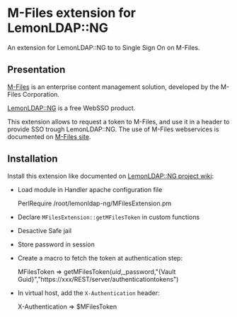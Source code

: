 M-Files extension for LemonLDAP::NG
===================================

An extension for LemonLDAP::NG to to Single Sign On on M-Files.

Presentation
------------

[M-Files](https://en.wikipedia.org/wiki/M-Files) is an enterprise content management solution, developed by the M-Files Corporation.

[LemonLDAP::NG](http://lemonldap-ng.org) is a free WebSSO product.

This extension allows to request a token to M-Files, and use it in a header to provide SSO trough LemonLDAP::NG. The use of M-Files webservices is documented on [M-Files site](http://www.m-files.com/mfws/gettingstarted.html).

Installation
------------

Install this extension like documented on [LemonLDAP::NG project wiki](http://lemonldap-ng.org/documentation/latest/customfunctions):
+ Load module in Handler apache configuration file

    PerlRequire /root/lemonldap-ng/MFilesExtension.pm

+ Declare `MFilesExtension::getMFilesToken` in custom functions
+ Desactive Safe jail
+ Store password in session
+ Create a macro to fetch the token at authentication step:

    MFilesToken => getMFilesToken($uid,$_password,"{Vault Guid}","https://xxx/REST/server/authenticationtokens")

+ In virtual host, add the `X-Authentication` header:

    X-Authentication => $MFilesToken

